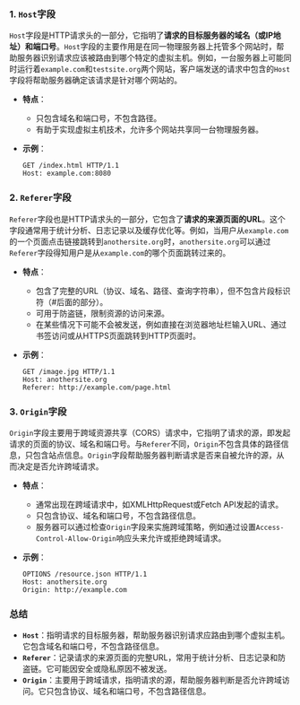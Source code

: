 ### 1. `Host`字段

`Host`字段是HTTP请求头的一部分，它指明了**请求的目标服务器的域名（或IP地址）和端口号**。`Host`字段的主要作用是在同一物理服务器上托管多个网站时，帮助服务器识别请求应该被路由到哪个特定的虚拟主机。例如，一台服务器上可能同时运行着`example.com`和`testsite.org`两个网站，客户端发送的请求中包含的`Host`字段将帮助服务器确定该请求是针对哪个网站的。

- **特点**：
  
  - 只包含域名和端口号，不包含路径。
  - 有助于实现虚拟主机技术，允许多个网站共享同一台物理服务器。

- **示例**：
  ```plaintext
  GET /index.html HTTP/1.1
  Host: example.com:8080
  ```

### 2. `Referer`字段

`Referer`字段也是HTTP请求头的一部分，它包含了**请求的来源页面的URL**。这个字段通常用于统计分析、日志记录以及缓存优化等。例如，当用户从`example.com`的一个页面点击链接跳转到`anothersite.org`时，`anothersite.org`可以通过`Referer`字段得知用户是从`example.com`的哪个页面跳转过来的。

- **特点**：
  - 包含了完整的URL（协议、域名、路径、查询字符串），但不包含片段标识符（#后面的部分）。
  - 可用于防盗链，限制资源的访问来源。
  - 在某些情况下可能不会被发送，例如直接在浏览器地址栏输入URL、通过书签访问或从HTTPS页面跳转到HTTP页面时。

- **示例**：
  ```plaintext
  GET /image.jpg HTTP/1.1
  Host: anothersite.org
  Referer: http://example.com/page.html
  ```

### 3. `Origin`字段

`Origin`字段主要用于跨域资源共享（CORS）请求中，它指明了请求的源，即发起请求的页面的协议、域名和端口号。与`Referer`不同，`Origin`不包含具体的路径信息，只包含站点信息。`Origin`字段帮助服务器判断请求是否来自被允许的源，从而决定是否允许跨域请求。

- **特点**：
  - 通常出现在跨域请求中，如XMLHttpRequest或Fetch API发起的请求。
  - 只包含协议、域名和端口号，不包含路径信息。
  - 服务器可以通过检查`Origin`字段来实施跨域策略，例如通过设置`Access-Control-Allow-Origin`响应头来允许或拒绝跨域请求。

- **示例**：
  ```plaintext
  OPTIONS /resource.json HTTP/1.1
  Host: anothersite.org
  Origin: http://example.com
  ```

### 总结

- **`Host`**：指明请求的目标服务器，帮助服务器识别请求应路由到哪个虚拟主机。它包含域名和端口号，不包含路径信息。
- **`Referer`**：记录请求的来源页面的完整URL，常用于统计分析、日志记录和防盗链。它可能因安全或隐私原因不被发送。
- **`Origin`**：主要用于跨域请求，指明请求的源，帮助服务器判断是否允许跨域访问。它只包含协议、域名和端口号，不包含路径信息。

